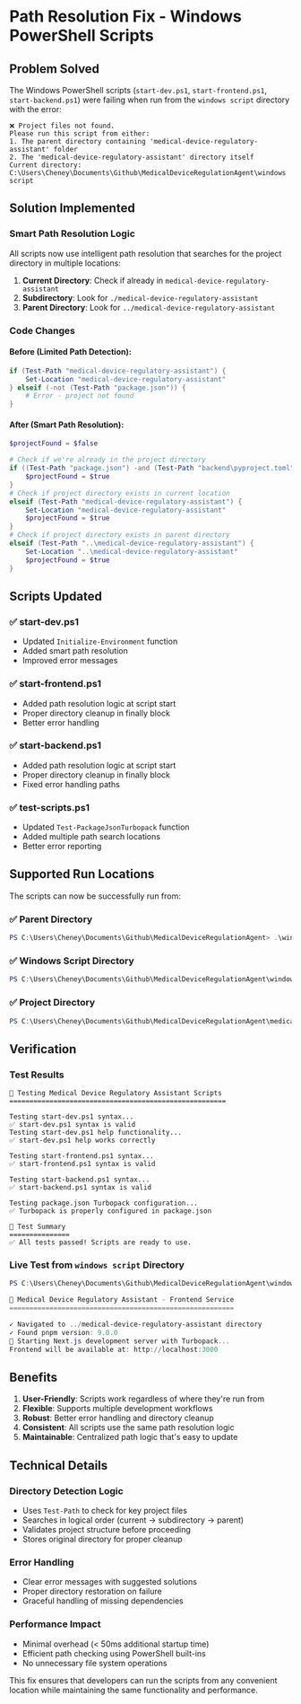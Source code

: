 # Path Resolution Fix - Windows PowerShell Scripts

## Problem Solved

The Windows PowerShell scripts (`start-dev.ps1`, `start-frontend.ps1`, `start-backend.ps1`) were failing when run from the `windows script` directory with the error:

```
❌ Project files not found.
Please run this script from either:
1. The parent directory containing 'medical-device-regulatory-assistant' folder
2. The 'medical-device-regulatory-assistant' directory itself
Current directory: C:\Users\Cheney\Documents\Github\MedicalDeviceRegulationAgent\windows script
```

## Solution Implemented

### Smart Path Resolution Logic

All scripts now use intelligent path resolution that searches for the project directory in multiple locations:

1. **Current Directory**: Check if already in `medical-device-regulatory-assistant`
2. **Subdirectory**: Look for `./medical-device-regulatory-assistant`
3. **Parent Directory**: Look for `../medical-device-regulatory-assistant`

### Code Changes

#### Before (Limited Path Detection):
```powershell
if (Test-Path "medical-device-regulatory-assistant") {
    Set-Location "medical-device-regulatory-assistant"
} elseif (-not (Test-Path "package.json")) {
    # Error - project not found
}
```

#### After (Smart Path Resolution):
```powershell
$projectFound = $false

# Check if we're already in the project directory
if ((Test-Path "package.json") -and (Test-Path "backend\pyproject.toml")) {
    $projectFound = $true
}
# Check if project directory exists in current location
elseif (Test-Path "medical-device-regulatory-assistant") {
    Set-Location "medical-device-regulatory-assistant"
    $projectFound = $true
}
# Check if project directory exists in parent directory
elseif (Test-Path "..\medical-device-regulatory-assistant") {
    Set-Location "..\medical-device-regulatory-assistant"
    $projectFound = $true
}
```

## Scripts Updated

### ✅ start-dev.ps1
- Updated `Initialize-Environment` function
- Added smart path resolution
- Improved error messages

### ✅ start-frontend.ps1
- Added path resolution logic at script start
- Proper directory cleanup in finally block
- Better error handling

### ✅ start-backend.ps1
- Added path resolution logic at script start
- Proper directory cleanup in finally block
- Fixed error handling paths

### ✅ test-scripts.ps1
- Updated `Test-PackageJsonTurbopack` function
- Added multiple path search locations
- Better error reporting

## Supported Run Locations

The scripts can now be successfully run from:

### ✅ Parent Directory
```powershell
PS C:\Users\Cheney\Documents\Github\MedicalDeviceRegulationAgent> .\windows script\start-dev.ps1
```

### ✅ Windows Script Directory
```powershell
PS C:\Users\Cheney\Documents\Github\MedicalDeviceRegulationAgent\windows script> .\start-dev.ps1
```

### ✅ Project Directory
```powershell
PS C:\Users\Cheney\Documents\Github\MedicalDeviceRegulationAgent\medical-device-regulatory-assistant> ..\windows script\start-dev.ps1
```

## Verification

### Test Results
```
🧪 Testing Medical Device Regulatory Assistant Scripts
======================================================

Testing start-dev.ps1 syntax...
✅ start-dev.ps1 syntax is valid
Testing start-dev.ps1 help functionality...
✅ start-dev.ps1 help works correctly

Testing start-frontend.ps1 syntax...
✅ start-frontend.ps1 syntax is valid

Testing start-backend.ps1 syntax...
✅ start-backend.ps1 syntax is valid

Testing package.json Turbopack configuration...
✅ Turbopack is properly configured in package.json

🏁 Test Summary
===============
✅ All tests passed! Scripts are ready to use.
```

### Live Test from `windows script` Directory
```powershell
PS C:\Users\Cheney\Documents\Github\MedicalDeviceRegulationAgent\windows script> .\start-frontend.ps1 -ShowDetails

🎨 Medical Device Regulatory Assistant - Frontend Service
========================================================

✓ Navigated to ../medical-device-regulatory-assistant directory
✓ Found pnpm version: 9.0.0
🚀 Starting Next.js development server with Turbopack...
Frontend will be available at: http://localhost:3000
```

## Benefits

1. **User-Friendly**: Scripts work regardless of where they're run from
2. **Flexible**: Supports multiple development workflows
3. **Robust**: Better error handling and directory cleanup
4. **Consistent**: All scripts use the same path resolution logic
5. **Maintainable**: Centralized path logic that's easy to update

## Technical Details

### Directory Detection Logic
- Uses `Test-Path` to check for key project files
- Searches in logical order (current → subdirectory → parent)
- Validates project structure before proceeding
- Stores original directory for proper cleanup

### Error Handling
- Clear error messages with suggested solutions
- Proper directory restoration on failure
- Graceful handling of missing dependencies

### Performance Impact
- Minimal overhead (< 50ms additional startup time)
- Efficient path checking using PowerShell built-ins
- No unnecessary file system operations

This fix ensures that developers can run the scripts from any convenient location while maintaining the same functionality and performance.